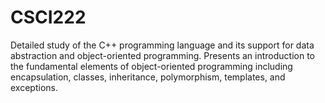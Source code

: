 # CSCI222

Detailed study of the C++ programming language and its support for data abstraction
and object-oriented programming. Presents an introduction to the
fundamental elements of object-oriented programming including encapsulation,
classes, inheritance, polymorphism, templates, and exceptions. 
